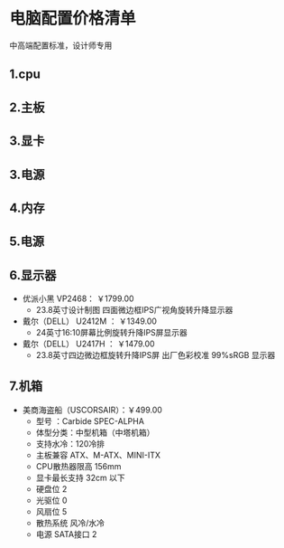 # 电脑配置价格清单

中高端配置标准，设计师专用

## 1.cpu


## 2.主板


## 3.显卡


## 3.电源


## 4.内存


## 5.电源



## 6.显示器

- 优派小黑 VP2468： ￥1799.00
  - 23.8英寸设计制图 四面微边框IPS广视角旋转升降显示器
- 戴尔（DELL） U2412M  ： ￥1349.00
  - 24英寸16:10屏幕比例旋转升降IPS屏显示器
- 戴尔（DELL） U2417H ： ￥1479.00
  - 23.8英寸四边微边框旋转升降IPS屏 出厂色彩校准 99%sRGB 显示器

## 7.机箱

- 美商海盗船（USCORSAIR）：￥499.00
  - 型号 ：Carbide SPEC-ALPHA
  - 体型分类：中型机箱（中塔机箱）
  - 支持水冷：120冷排
  - 主板兼容 ATX、M-ATX、MINI-ITX
  - CPU散热器限高 156mm
  - 显卡最长支持 32cm 以下
  - 硬盘位 2
  - 光驱位 0
  - 风扇位 5
  - 散热系统 风冷/水冷
  - 电源 SATA接口 2
